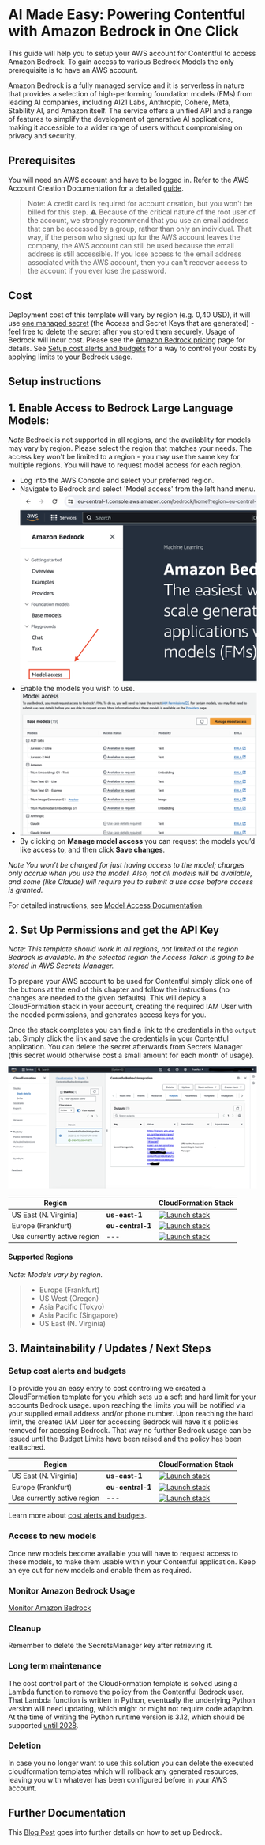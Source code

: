 # AI Made Easy: Powering Contentful with Amazon Bedrock in One Click

This guide will help you to setup your AWS account for Contentful to access Amazon Bedrock. To gain access to various Bedrock Models the only prerequisite is to have an AWS account.

Amazon Bedrock is a fully managed service and it is serverless in nature that provides a selection of high-performing foundation models (FMs) from leading AI companies, including AI21 Labs, Anthropic, Cohere, Meta, Stability AI, and Amazon itself. The service offers a unified API and a range of features to simplify the development of generative AI applications, making it accessible to a wider range of users without compromising on privacy and security.


## Prerequisites

 You will need an AWS account and have to be logged in. Refer to the AWS Account Creation Documentation for a detailed [guide](https://docs.aws.amazon.com/accounts/latest/reference/manage-acct-creating.html).

> Note: A credit card is required for account creation, but you won't be billed for this step.
> :warning:
> Because of the critical nature of the root user of the account, we strongly recommend that you use an email address that can be accessed by a group, rather than only an individual. That way, if the person who signed up for the AWS account leaves the company, the AWS account can still be used because the email address is still accessible. If you lose access to the email address associated with the AWS account, then you can't recover access to the account if you ever lose the password.

## Cost

Deployment cost of this template will vary by region (e.g. 0,40 USD), it will use [one managed secret](https://aws.amazon.com/de/secrets-manager/pricing/) (the Access and Secret Keys that are generated) - feel free to delete the secret after you stored them securely.
Usage of Bedrock will incur cost. Please see the [Amazon Bedrock pricing](https://aws.amazon.com/de/bedrock/pricing/) page for details. See [Setup cost alerts and budgets](#setup-cost-alerts-and-budgets) for a way to control your costs by applying limits to your Bedrock usage.

## Setup instructions


## 1. **Enable Access to Bedrock Large Language Models:**

*Note* Bedrock is not supported in all regions, and the availablity for models may vary by region. Please select the region that matches your needs. The access key won't be limited to a region - you may use the same key for multiple regions. You will have to request model access for each region.
    
*   Log into the AWS Console and select your preferred region.
*   Navigate to Bedrock and select 'Model access' from the left hand menu. ![Alt text](<instructions/bedrock-model-access.png>)
*   Enable the models you wish to use.
*   ![Screenshot of the model selection screen](./instructions/overview.png)
*   By clicking on **Manage model access** you can request the models you’d like access to, and then click **Save changes**.

*Note You won’t be charged for just having access to the model; charges only accrue when you use the model. Also, not all models will be available, and some (like Claude) will require you to submit a use case before access is granted.*

For detailed instructions, see [Model Access Documentation](https://docs.aws.amazon.com/bedrock/latest/userguide/model-access.html).

## 2. Set Up Permissions and get the API Key
    
*Note: This template should work in all regions, not limited ot the region Bedrock is available. In the selected region the Access Token is going to be stored in AWS Secrets Manager.*

To prepare your AWS account to be used for Contentful simply click one of the buttons at the end of this chapter and follow the instructions (no changes are needed to the given defaults). This will deploy a CloudFormation stack in your account, creating the required IAM User with the needed permissions, and generates access keys for you.

Once the stack completes you can find a link to the credentials in the `output` tab. Simply click the link and save the credentials in your Contentful application. You can delete the secret afterwards from Secrets Manager (this secret would otherwise cost a small amount for each month of usage).

![Alt text](instructions/secretsmanager.png)

| Region |     | CloudFormation Stack |
| ---    | --- | --- |
| US East (N. Virginia) | **us-east-1** | [![Launch stack](https://s3.amazonaws.com/cloudformation-examples/cloudformation-launch-stack.png)](https://us-east-1.console.aws.amazon.com/cloudformation/home?region=us-east-1#/stacks/new?stackName=ContentfulBedrockIntegration&templateURL=https://raw.githubusercontent.com/AndreBaumeier/contentful-bedrock/main/bedrock.yml) |
| Europe (Frankfurt) | **eu-central-1** | [![Launch stack](https://s3.amazonaws.com/cloudformation-examples/cloudformation-launch-stack.png)](https://eu-central-1.console.aws.amazon.com/cloudformation/home?region=eu-central-1#/stacks/new?stackName=ContentfulBedrockIntegration&templateURL=https://raw.githubusercontent.com/AndreBaumeier/contentful-bedrock/main/bedrock.yml) |
| Use currently active region | --- | [![Launch stack](https://s3.amazonaws.com/cloudformation-examples/cloudformation-launch-stack.png)](https://console.aws.amazon.com/cloudformation/home?#/stacks/new?stackName=ContentfulBedrockIntegration&templateURL=https://raw.githubusercontent.com/AndreBaumeier/contentful-bedrock/main/bedrock.yml) |

#### Supported Regions
*Note: Models vary by region.*

>- Europe (Frankfurt)
>- US West (Oregon)
>- Asia Pacific (Tokyo)
>- Asia Pacific (Singapore)
>- US East (N. Virginia)


## 3. Maintainability / Updates / Next Steps

### Setup cost alerts and budgets

To provide you an easy entry to cost controling we created a CloudFormation template for you which sets up a soft and hard limit for your accounts Bedrock usage. upon reaching the limits you will be notified via your supplied email address and/or phone number. Upon reaching the hard limit, the created IAM User for accessing Bedrock will have it's policies removed for acessing Bedrock. That way no further Bedrock usage can be issued until the Budget Limits have been raised and the policy has been reattached.

| Region |     | CloudFormation Stack |
| ---    | --- | --- |
| US East (N. Virginia) | **us-east-1** | [![Launch stack](https://s3.amazonaws.com/cloudformation-examples/cloudformation-launch-stack.png)](https://us-east-1.console.aws.amazon.com/cloudformation/home?region=us-east-1#/stacks/new?stackName=ContentfulBedrockIntegration&templateURL=https://raw.githubusercontent.com/AndreBaumeier/contentful-bedrock/main/billing-alarm.yml) |
| Europe (Frankfurt) | **eu-central-1** | [![Launch stack](https://s3.amazonaws.com/cloudformation-examples/cloudformation-launch-stack.png)](https://eu-central-1.console.aws.amazon.com/cloudformation/home?region=eu-central-1#/stacks/new?stackName=ContentfulBedrockIntegration&templateURL=https://raw.githubusercontent.com/AndreBaumeier/contentful-bedrock/main/billing-alarm.yml) |
| Use currently active region | --- | [![Launch stack](https://s3.amazonaws.com/cloudformation-examples/cloudformation-launch-stack.png)](https://console.aws.amazon.com/cloudformation/home?#/stacks/new?stackName=ContentfulBedrockIntegration&templateURL=https://raw.githubusercontent.com/AndreBaumeier/contentful-bedrock/main/billing-alarm.yml) |

Learn more about [cost alerts and budgets](https://docs.aws.amazon.com/cost-management/latest/userguide/budgets-managing-costs.html).


### Access to new models

Once new models become available you will have to request access to these models, to make them usable within your Contentful application. Keep an eye out for new models and enable them as required.

### Monitor Amazon Bedrock Usage

[Monitor Amazon Bedrock](https://docs.aws.amazon.com/bedrock/latest/userguide/monitoring.html)

### Cleanup

Remember to delete the SecretsManager key after retrieving it.

### Long term maintenance

The cost control part of the CloudFormation template is solved using a Lambda function to remove the policy from the Contentful Bedrock user. That Lambda function is written in Python, eventually the underlying Python version will need updating, which might or might not require code adaption. At the time of writing the Python runtime version is 3.12, which should be supported [until 2028](https://devguide.python.org/versions/).

### Deletion

In case you no longer want to use this solution you can delete the executed cloudformation templates which will rollback any generated resources, leaving you with whatever has been configured before in your AWS account.

## Further Documentation ##

This [Blog Post](https://community.aws/content/2ZAHJMCN4Ffi6W2DPJFIgq8MHkX/aws-bedrock---learning-series---blog-1) goes into further details on how to set up Bedrock.
